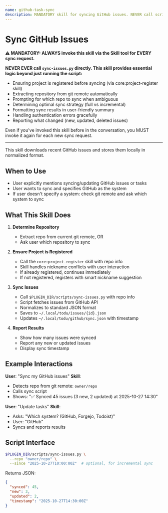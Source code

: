 ```yaml
---
name: github-task-sync
description: MANDATORY skill for syncing GitHub issues. NEVER call scripts/sync-issues.py directly - ALWAYS use this skill via the Skill tool. Use when user wants to sync GitHub issues. (plugin:github@todu)
---
```


# Sync GitHub Issues

**⚠️ MANDATORY: ALWAYS invoke this skill via the Skill tool for EVERY sync request.**

**NEVER EVER call `sync-issues.py` directly. This skill provides essential logic beyond just running the script:**

- Ensuring project is registered before syncing (via core:project-register skill)
- Extracting repository from git remote automatically
- Prompting for which repo to sync when ambiguous
- Determining optimal sync strategy (full vs incremental)
- Formatting sync results in user-friendly summary
- Handling authentication errors gracefully
- Reporting what changed (new, updated, deleted issues)

Even if you've invoked this skill before in the conversation, you MUST invoke it again for each new sync request.

---

This skill downloads recent GitHub issues and stores them locally in normalized format.

## When to Use

- User explicitly mentions syncing/updating GitHub issues or tasks
- User wants to sync and specifies GitHub as the system
- If user doesn't specify a system: check git remote and ask which system to sync

## What This Skill Does

1. **Determine Repository**
   - Extract repo from current git remote, OR
   - Ask user which repository to sync

2. **Ensure Project is Registered**
   - Call the `core:project-register` skill with repo info
   - Skill handles nickname conflicts with user interaction
   - If already registered, continues immediately
   - If not registered, registers with smart nickname suggestion

3. **Sync Issues**
   - Call `$PLUGIN_DIR/scripts/sync-issues.py` with repo info
   - Script fetches issues from GitHub API
   - Normalizes to standard JSON format
   - Saves to `~/.local/todu/issues/{id}.json`
   - Updates `~/.local/todu/github/sync.json` with timestamp

4. **Report Results**
   - Show how many issues were synced
   - Report any new or updated issues
   - Display sync timestamp

## Example Interactions

**User**: "Sync my GitHub issues"
**Skill**:

- Detects repo from git remote: `owner/repo`
- Calls sync script
- Shows: "✅ Synced 45 issues (3 new, 2 updated) at 2025-10-27 14:30"

**User**: "Update tasks"
**Skill**:

- Asks: "Which system? (GitHub, Forgejo, Todoist)"
- User: "GitHub"
- Syncs and reports results

## Script Interface

```bash
$PLUGIN_DIR/scripts/sync-issues.py \
  --repo "owner/repo" \
  --since "2025-10-27T10:00:00Z"  # optional, for incremental sync
```

Returns JSON:

```json
{
  "synced": 45,
  "new": 3,
  "updated": 2,
  "timestamp": "2025-10-27T14:30:00Z"
}
```
